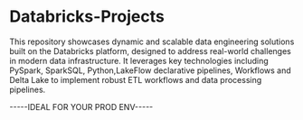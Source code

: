 # Databricks-Projects
This repository showcases dynamic and scalable data engineering solutions built on the Databricks platform, designed to address real-world challenges in modern data infrastructure. It leverages key technologies including PySpark, SparkSQL, Python,LakeFlow declarative pipelines, Workflows and Delta Lake to implement robust ETL workflows and data processing pipelines.


-----IDEAL FOR YOUR PROD ENV-----

